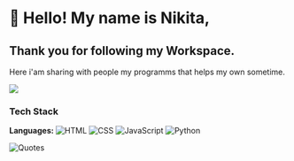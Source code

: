# 👋 Hello! My name is Nikita,
<H2>Thank you for following my Workspace.</H2>
Here i'am sharing with people my programms that helps my own sometime.

![](https://komarev.com/ghpvc/?username=belyassh&color=green)

<h3>Tech Stack</h3>

**Languages:**
![HTML](https://img.shields.io/badge/-HTML-E34F26?style=flat&logo=html5&logoColor=white)
![CSS](https://img.shields.io/badge/-CSS-1572B6?style=flat&logo=css3&logoColor=white)
![JavaScript](https://img.shields.io/badge/-JavaScript-F7DF1E?style=flat&logo=javascript&logoColor=black)
![Python](https://img.shields.io/badge/-Python-3776AB?style=flat&logo=python&logoColor=white)

![Quotes](https://quotes-github-readme.vercel.app/api?type=horizontal&theme=dark)
